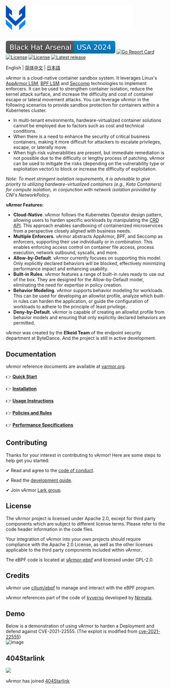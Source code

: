 <div>
    <picture>
        <source media="(prefers-color-scheme: light)" srcset="docs/img/logo.svg" width="400">
        <img src="docs/img/logo-dark.svg" alt="Logo" width="400">
    </picture>
</div>
<br>

![BHArsenalUSA2024](docs/img/BlackHat-Arsenal-USA-2024.svg)
[![Go Report Card](https://goreportcard.com/badge/github.com/bytedance/vArmor)](https://goreportcard.com/report/github.com/bytedance/vArmor)
[![License](https://img.shields.io/badge/License-Apache_2.0-blue.svg)](https://opensource.org/licenses/Apache-2.0)
[![License](https://img.shields.io/badge/license-GPL-blue.svg)](https://opensource.org/license/gpl-2-0)
[![Latest release](https://img.shields.io/github/v/release/bytedance/vArmor)](https://github.com/bytedance/vArmor/releases)

English | [简体中文](README.zh_CN.md) | [日本語](README.ja.md)

vArmor is a cloud-native container sandbox system. It leverages Linux's [AppArmor LSM](https://en.wikipedia.org/wiki/AppArmor), [BPF LSM](https://docs.kernel.org/bpf/prog_lsm.html) and [Seccomp](https://en.wikipedia.org/wiki/Seccomp) technologies to implement enforcers. It can be used to strengthen container isolation, reduce the kernel attack surface, and increase the difficulty and cost of container escape or lateral movement attacks. You can leverage vArmor in the following scenarios to provide sandbox protection for containers within a Kubernetes cluster.
* In multi-tenant environments, hardware-virtualized container solutions cannot be employed due to factors such as cost and technical conditions.
* When there is a need to enhance the security of critical business containers, making it more difficult for attackers to escalate privileges, escape, or laterally move.
* When high-risk vulnerabilities are present, but immediate remediation is not possible due to the difficulty or lengthy process of patching. vArmor can be used to mitigate the risks (depending on the vulnerability type or exploitation vector) to block or increase the difficulty of exploitation.

*Note: To meet stringent isolation requirements, it is advisable to give priority to utilizing hardware-virtualized containers (e.g., Kata Containers) for compute isolation, in conjunction with network isolation provided by CNI's NetworkPolicy.*


**vArmor Features:**
* **Cloud-Native**. vArmor follows the Kubernetes Operator design pattern, allowing users to harden specific workloads by manipulating the [CRD API](https://kubernetes.io/docs/concepts/extend-kubernetes/api-extension/custom-resources/). This approach enables sandboxing of containerized microservices from a perspective closely aligned with business needs.
* **Multiple Enforcers**. vArmor abstracts AppArmor, BPF, and Seccomp as enforcers, supporting their use individually or in combination. This enables enforcing access control on container file access, process execution, network outbound, syscalls, and more.
* **Allow-by-Default**. vArmor currently focuses on supporting this model. Only explicitly declared behaviors will be blocked, effectively minimizing performance impact and enhancing usability.
* **Built-in Rules**. vArmor features a range of built-in rules ready to use out of the box. They are designed for the Allow-by-Default model, eliminating the need for expertise in policy creation.
* **Behavior Modeling**. vArmor supports behavior modeling for workloads. This can be used for developing an allowlist profile, analyze which built-in rules can harden the application, or guide the configuration of workloads to adhere to the principle of least privilege.
* **Deny-by-Default**. vArmor is capable of creating an allowlist profile from behavior models and ensuring that only explicitly declared behaviors are permitted.


vArmor was created by the **Elkeid Team** of the endpoint security department at ByteDance. And the project is still in active development.


## Documentation
vArmor reference documents are available at [varmor.org](https://varmor.org).

👉 **[Quick Start](https://www.varmor.org/docs/introduction#quick-start)**

👉 **[Installation](https://www.varmor.org/docs/getting_started/installation)**

👉 **[Usage Instructions](https://www.varmor.org/docs/getting_started/usage_instructions)**

👉 **[Policies and Rules](https://www.varmor.org/docs/guides/policies_and_rules)**

👉 **[Performance Specifications](https://www.varmor.org/docs/guides/performance)**


## Contributing
Thanks for your interest in contributing to vArmor! Here are some steps to help get you started:

✔ Read and agree to the [code of conduct](./CODE_OF_CONDUCT.md).

✔ Read the [development guide](docs/development_guide.md).

✔ Join vArmor [Lark group](https://applink.larkoffice.com/client/chat/chatter/add_by_link?link_token=ae5pfb2d-f8a4-4f0b-b12e-15f24fdaeb24&qr_code=true).


## License

The vArmor project is licensed under Apache 2.0, except for third party components which are subject to different license terms. Please refer to the code header information in the code files.

Your integration of vArmor into your own projects should require compliance with the Apache 2.0 License, as well as the other licenses applicable to the third party components included within vArmor.

The eBPF code is located at [vArmor-ebpf](https://github.com/bytedance/vArmor-ebpf) and licensed under GPL-2.0.


## Credits
vArmor use [cilium/ebpf](https://github.com/cilium/ebpf) to manage and interact with the eBPF program.

vArmor references part of the code of [kyverno](https://github.com/kyverno/kyverno) developed by [Nirmata](https://nirmata.com/).


## Demo
Below is a demonstration of using vArmor to harden a Deployment and defend against CVE-2021-22555. (The exploit is modified from [cve-2021-22555](https://github.com/google/security-research/tree/master/pocs/linux/cve-2021-22555))<br>
![image](test/demo/vulnerability-mitigation/CVE-2021-22555/demo.gif)


## 404Starlink
<img src="https://github.com/knownsec/404StarLink-Project/raw/master/logo.png" width="30%">

vArmor has joined [404Starlink](https://github.com/knownsec/404StarLink)

